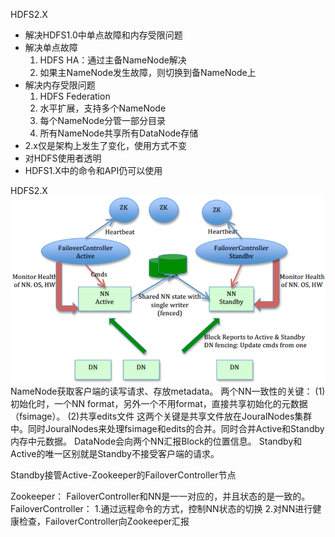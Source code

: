 HDFS2.X
- 解决HDFS1.0中单点故障和内存受限问题
- 解决单点故障
  1. HDFS HA：通过主备NameNode解决
  2. 如果主NameNode发生故障，则切换到备NameNode上
- 解决内存受限问题
  1. HDFS Federation
  2. 水平扩展，支持多个NameNode
  3. 每个NameNode分管一部分目录
  4. 所有NameNode共享所有DataNode存储
- 2.x仅是架构上发生了变化，使用方式不变
- 对HDFS使用者透明
- HDFS1.X中的命令和API仍可以使用

HDFS2.X
![avatar](hdfsha.png)
NameNode获取客户端的读写请求、存放metadata。
两个NN一致性的关键：
(1)初始化时，一个NN format，另外一个不用format，直接共享初始化的元数据（fsimage）。
(2)共享edits文件
这两个关键是共享文件放在JouralNodes集群中。同时JouralNodes来处理fsimage和edits的合并。同时合并Active和Standby内存中元数据。
DataNode会向两个NN汇报Block的位置信息。
Standby和Active的唯一区别就是Standby不接受客户端的请求。

Standby接管Active-Zookeeper的FailoverController节点

Zookeeper：
FailoverController和NN是一一对应的，并且状态的是一致的。
FailoverController：
1.通过远程命令的方式，控制NN状态的切换
2.对NN进行健康检查，FailoverController向Zookeeper汇报
